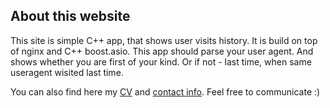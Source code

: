 <div class="page-header">
  <h2>About this website</h2>
</div>

This site is simple C++ app, that shows user visits history. It is build on top of nginx and C++ boost.asio. This app should parse your user agent. And shows whether you are first of your kind. Or if not - last time, when same useragent wisited last time.

You can also find here my <a id="cv-ref" href="#cv" onclick="javascript:reloadContents(cv);">CV</a></li> and <a id="contact-ref" href="#contact" onclick="javascript:reloadContents(contact);">contact info</a></li>. Feel free to communicate :)


